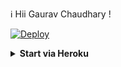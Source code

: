 ℹ️ Hii Gaurav Chaudhary !

[![Deploy](https://www.herokucdn.com/deploy/button.svg)](https://www.heroku.com/deploy?template=https://github.com/Gavravjaggu/Gojo-Satoruttttt)


<!-- Start via Heroku -->
<b><details><summary>Start via Heroku</summary></b>

* Scan QR In Your Whatsapp From [Here](https://replit.com/@nexusNw/M-D-SCANNER-V2?v=1?outputonly=1&lite=1#index.js)
* Fork This Repo By Clicking [Here](https://github.com/nexusNw/Gojo-Satoru/fork)
* then Deploy The Bot From [Here](https://heroku.com/deploy)
* Wait 5-10 Min To Deploy 
* After Deploying On The Worker And Check The Logs

</details>

